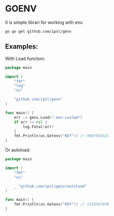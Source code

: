 # **GOENV**

It is simple librari for working with env.

`go go get github.com/ipsl/genv`

## **Examples:**

With Load function:

```go
package main

import (
    "fmt"
    "log"
    "os"

    "github.com/ipsl/genv"
)

func main() {
    err := genv.Load(".env-custom")
    if err != nil {
        log.Fatal(err)
    }
    fmt.Println(os.Getenv("KEY")) // 0987654321
}
```

Or autoload:

```go
package main

import (
    "fmt"
    "os"

    _ "github.com/ipsl/genv/autoload"
)

func main() {
    fmt.Println(os.Getenv("KEY")) // 1234567890
}
```
